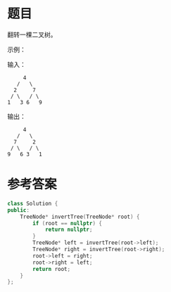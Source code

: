 # 题目
翻转一棵二叉树。

示例：

输入：

         4
       /   \
      2     7
     / \   / \
    1   3 6   9
输出：

         4
       /   \
      7     2
     / \   / \
    9   6 3   1

# 参考答案
```c++
class Solution {
public:
    TreeNode* invertTree(TreeNode* root) {
        if (root == nullptr) {
            return nullptr;
        }
        TreeNode* left = invertTree(root->left);
        TreeNode* right = invertTree(root->right);
        root->left = right;
        root->right = left;
        return root;
    }
};
